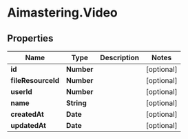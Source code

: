 # Aimastering.Video

## Properties
Name | Type | Description | Notes
------------ | ------------- | ------------- | -------------
**id** | **Number** |  | [optional] 
**fileResourceId** | **Number** |  | [optional] 
**userId** | **Number** |  | [optional] 
**name** | **String** |  | [optional] 
**createdAt** | **Date** |  | [optional] 
**updatedAt** | **Date** |  | [optional] 


